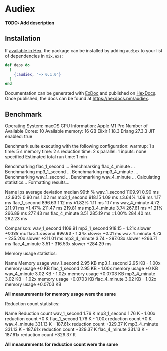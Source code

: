 # Audiex

**TODO: Add description**

## Installation

If [available in Hex](https://hex.pm/docs/publish), the package can be installed
by adding `audiex` to your list of dependencies in `mix.exs`:

```elixir
def deps do
  [
    {:audiex, "~> 0.1.0"}
  ]
end
```

Documentation can be generated with [ExDoc](https://github.com/elixir-lang/ex_doc)
and published on [HexDocs](https://hexdocs.pm). Once published, the docs can
be found at <https://hexdocs.pm/audiex>.

## Benchmark

Operating System: macOS
CPU Information: Apple M1 Pro
Number of Available Cores: 10
Available memory: 16 GB
Elixir 1.18.3
Erlang 27.3.3
JIT enabled: true

Benchmark suite executing with the following configuration:
warmup: 1 s
time: 5 s
memory time: 2 s
reduction time: 2 s
parallel: 1
inputs: none specified
Estimated total run time: 1 min

Benchmarking flac_1_second ...
Benchmarking flac_4_minute ...
Benchmarking mp3_1_second ...
Benchmarking mp3_4_minute ...
Benchmarking wav_1_second ...
Benchmarking wav_4_minute ...
Calculating statistics...
Formatting results...

Name                    ips        average  deviation         median         99th %
wav_1_second        1109.91        0.90 ms     ±2.93%        0.90 ms        1.02 ms
mp3_1_second         918.15        1.09 ms     ±3.64%        1.09 ms        1.17 ms
flac_1_second        896.63        1.12 ms     ±1.82%        1.11 ms        1.17 ms
wav_4_minute           4.72      211.91 ms     ±1.47%      211.47 ms      219.81 ms
mp3_4_minute           3.74      267.61 ms     ±1.21%      266.89 ms      277.43 ms
flac_4_minute          3.51      285.19 ms     ±1.00%      284.40 ms      292.23 ms

Comparison:
wav_1_second        1109.91
mp3_1_second         918.15 - 1.21x slower +0.188 ms
flac_1_second        896.63 - 1.24x slower +0.21 ms
wav_4_minute           4.72 - 235.20x slower +211.01 ms
mp3_4_minute           3.74 - 297.03x slower +266.71 ms
flac_4_minute          3.51 - 316.53x slower +284.29 ms

Memory usage statistics:

Name             Memory usage
wav_1_second          2.95 KB
mp3_1_second          2.95 KB - 1.00x memory usage +0 KB
flac_1_second         2.95 KB - 1.00x memory usage +0 KB
wav_4_minute          3.02 KB - 1.02x memory usage +0.0703 KB
mp3_4_minute          3.02 KB - 1.02x memory usage +0.0703 KB
flac_4_minute         3.02 KB - 1.02x memory usage +0.0703 KB

**All measurements for memory usage were the same**

Reduction count statistics:

Name          Reduction count
wav_1_second           1.76 K
mp3_1_second           1.76 K - 1.00x reduction count +0 K
flac_1_second          1.76 K - 1.00x reduction count +0 K
wav_4_minute         331.13 K - 187.61x reduction count +329.37 K
mp3_4_minute         331.13 K - 187.61x reduction count +329.37 K
flac_4_minute        331.13 K - 187.61x reduction count +329.37 K

**All measurements for reduction count were the same**
